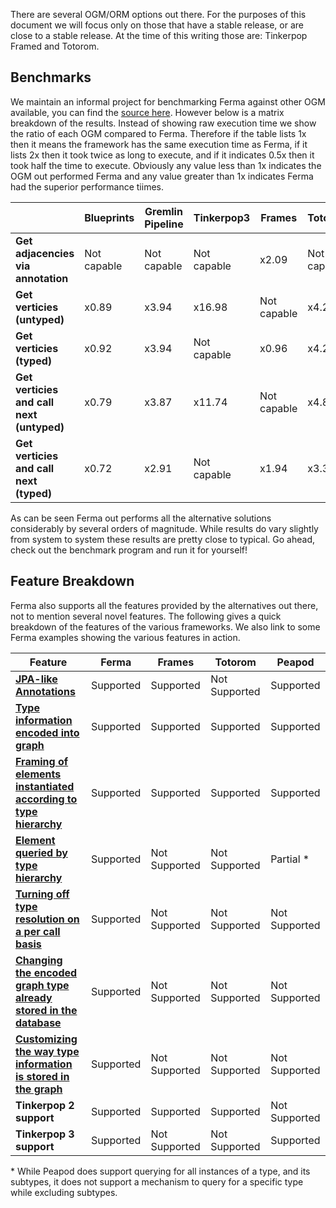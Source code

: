 There are several OGM/ORM options out there. For the purposes of this document we will focus only on those that have a
stable release, or are close to a stable release. At the time of this writing those are: Tinkerpop Framed and Totorom.

## Benchmarks

We maintain an informal project for benchmarking Ferma against other OGM available, you can find the
[source here](https://github.com/Syncleus/Ferma-benchmark). However below is a matrix breakdown of the results. Instead
of showing raw execution time we show the ratio of each OGM compared to Ferma. Therefore if the table lists 1x then it
means the framework has the same execution time as Ferma, if it lists 2x then it took twice as long to execute, and if
it indicates 0.5x then it took half the time to execute. Obviously any value less than 1x indicates the OGM out
performed Ferma and any value greater than 1x indicates Ferma had the superior performance tiimes.

|                                           | **Blueprints** | **Gremlin Pipeline** | **Tinkerpop3** | **Frames**  | **Totorom** | **Peapod**  |
|-------------------------------------------|----------------|----------------------|----------------|-------------|-------------|-------------|
| **Get adjacencies via annotation**        | Not capable    | Not capable          | Not capable    | x2.09       | Not capable | x2.65       |
| **Get verticies (untyped)**               | x0.89          | x3.94                | x16.98         | Not capable | x4.24       | Not capable |
| **Get verticies (typed)**                 | x0.92          | x3.94                | Not capable    | x0.96       | x4.20       | x20.74      |
| **Get verticies and call next (untyped)** | x0.79          | x3.87                | x11.74         | Not capable | x4.81       | Not capable |
| **Get verticies and call next (typed)**   | x0.72          | x2.91                | Not capable    | x1.94       | x3.31       | x16.70      |

As can be seen Ferma out performs all the alternative solutions considerably by several orders of magnitude. While
results do vary slightly from system to system these results are pretty close to typical. Go ahead, check out the
benchmark program and run it for yourself!

## Feature Breakdown

Ferma also supports all the features provided by the alternatives out there, not to mention several novel features. The
following gives a quick breakdown of the features of the various frameworks. We also link to some Ferma examples showing
the various features in action.

| Feature                                                                                                                     | **Ferma**     | **Frames**    | **Totorom**   | **Peapod**    |
|-----------------------------------------------------------------------------------------------------------------------------|---------------|---------------|---------------|---------------|
| **[JPA-like Annotations](features.md#jpa-like-annotations)**                                                                | Supported     | Supported     | Not Supported | Supported     |
| **[Type information encoded into graph](features.md#type-information-encoded-into-graph)**                                  | Supported     | Supported     | Supported     | Supported     |
| **[Framing of elements instantiated according to type hierarchy](features.md#framing-instantiated-by-type-hierarchy)**      | Supported     | Supported     | Supported     | Supported     |
| **[Element queried by type hierarchy](features.md#element-queried-by-type-hierarchy)**                                      | Supported     | Not Supported | Not Supported | Partial \*    |
| **[Turning off type resolution on a per call basis](features.md#turning-off-type-resolution-per-call)**                     | Supported     | Not Supported | Not Supported | Not Supported |
| **[Changing the encoded graph type already stored in the database](features.md#changing-type-encoded-in-the-graph)**        | Supported     | Not Supported | Not Supported | Not Supported |
| **[Customizing the way type information is stored in the graph](features.md#customizing-how-types-are-encoded)**            | Supported     | Not Supported | Not Supported | Not Supported |
| **Tinkerpop 2 support**                                                                                                     | Supported     | Supported     | Supported     | Not Supported |
| **Tinkerpop 3 support**                                                                                                     | Supported     | Not Supported | Not Supported | Supported     |

\* While Peapod does support querying for all instances of a type, and its subtypes, it does not support a mechanism to
query for a specific type while excluding subtypes.
